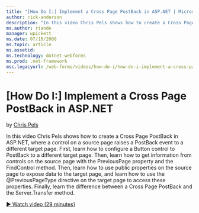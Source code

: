 ```yaml
---
title: "[How Do I:] Implement a Cross Page PostBack in ASP.NET | Microsoft Docs"
author: rick-anderson
description: "In this video Chris Pels shows how to create a Cross Page PostBack in ASP.NET, where a control on a source page raises a PostBack event to a different target..."
ms.author: riande
manager: wpickett
ms.date: 07/10/2008
ms.topic: article
ms.assetid: 
ms.technology: dotnet-webforms
ms.prod: .net-framework
msc.legacyurl: /web-forms/videos/how-do-i/how-do-i-implement-a-cross-page-postback-in-aspnet
---
```

[How Do I:] Implement a Cross Page PostBack in ASP.NET
====================
by [Chris Pels](https://twitter.com/chrispels)

In this video Chris Pels shows how to create a Cross Page PostBack in ASP.NET, where a control on a source page raises a PostBack event to a different target page. First, learn how to configure a Button control to PostBack to a different target page. Then, learn how to get information from controls on the source page with the PreviousPage property and the FindControl method. Then, learn how to use public properties on the source page to expose data to the target page, and learn how to use the @PreviousPageType directive on the target page to access these properties. Finally, learn the difference between a Cross Page PostBack and the Server.Transfer method.

[&#9654; Watch video (29 minutes)](https://channel9.msdn.com/Blogs/ASP-NET-Site-Videos/how-do-i-implement-a-cross-page-postback-in-aspnet)
